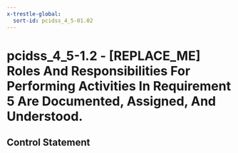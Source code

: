 ```yaml
---
x-trestle-global:
  sort-id: pcidss_4_5-01.02
---
```


# pcidss_4_5-1.2 - \[REPLACE_ME\] Roles And Responsibilities For Performing Activities In Requirement 5 Are Documented, Assigned, And Understood.

## Control Statement
